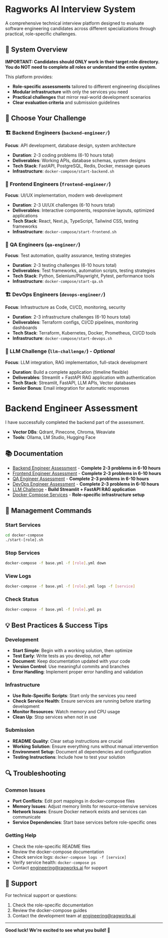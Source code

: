# Ragworks AI Interview System

A comprehensive technical interview platform designed to evaluate software engineering candidates across different specializations through practical, role-specific challenges.

## 🎯 System Overview

**IMPORTANT: Candidates should ONLY work in their target role directory. You do NOT need to complete all roles or understand the entire system.**

This platform provides:
- **Role-specific assessments** tailored to different engineering disciplines
- **Modular infrastructure** with only the services you need
- **Practical challenges** that mirror real-world development scenarios
- **Clear evaluation criteria** and submission guidelines

## 🚀 Choose Your Challenge

### 🏗️ **Backend Engineers** (`backend-engineer/`)
**Focus**: API development, database design, system architecture
- **Duration**: 2-3 coding problems (6-10 hours total)
- **Deliverables**: Working APIs, database schemas, system designs
- **Tech Stack**: FastAPI, PostgreSQL, Redis, Docker, message queues
- **Infrastructure**: `docker-compose/start-backend.sh`

### 🎨 **Frontend Engineers** (`frontend-engineer/`)
**Focus**: UI/UX implementation, modern web development
- **Duration**: 2-3 UI/UX challenges (6-10 hours total)
- **Deliverables**: Interactive components, responsive layouts, optimized applications
- **Tech Stack**: React, Next.js, TypeScript, Tailwind CSS, testing frameworks
- **Infrastructure**: `docker-compose/start-frontend.sh`

### 🧪 **QA Engineers** (`qa-engineer/`)
**Focus**: Test automation, quality assurance, testing strategies
- **Duration**: 2-3 testing challenges (6-10 hours total)
- **Deliverables**: Test frameworks, automation scripts, testing strategies
- **Tech Stack**: Python, Selenium/Playwright, Pytest, performance tools
- **Infrastructure**: `docker-compose/start-qa.sh`

### 🏗️ **DevOps Engineers** (`devops-engineer/`)
**Focus**: Infrastructure as Code, CI/CD, monitoring, security
- **Duration**: 2-3 infrastructure challenges (6-10 hours total)
- **Deliverables**: Terraform configs, CI/CD pipelines, monitoring dashboards
- **Tech Stack**: Terraform, Kubernetes, Docker, Prometheus, CI/CD tools
- **Infrastructure**: `docker-compose/start-devops.sh`

### 🤖 **LLM Challenge** (`llm-challenge/`) - *Optional*
**Focus**: LLM integration, RAG implementation, full-stack development
- **Duration**: Build a complete application (timeline flexible)
- **Deliverables**: Streamlit + FastAPI RAG application with authentication
- **Tech Stack**: Streamlit, FastAPI, LLM APIs, Vector databases
- **Senior Bonus**: Email integration for automatic responses

# Backend Engineer Assessment

I have successfully completed the backend part of the assessment.
- **Vector DBs**: Qdrant, Pinecone, Chroma, Weaviate
- **Tools**: Ollama, LM Studio, Hugging Face

## 📚 Documentation

- [Backend Engineer Assessment](./backend-engineer/README.md) - **Complete 2-3 problems in 6-10 hours**
- [Frontend Engineer Assessment](./frontend-engineer/README.md) - **Complete 2-3 problems in 6-10 hours**
- [QA Engineer Assessment](./qa-engineer/README.md) - **Complete 2-3 problems in 6-10 hours**
- [DevOps Engineer Assessment](./devops-engineer/README.md) - **Complete 2-3 problems in 6-10 hours**
- [LLM Challenge](./llm-challenge/README.md) - **Build Streamlit + FastAPI RAG application**
- [Docker Compose Services](./docker-compose/README.md) - **Role-specific infrastructure setup**

## 🚦 Management Commands

### **Start Services**
```bash
cd docker-compose
./start-[role].sh
```

### **Stop Services**
```bash
docker-compose -f base.yml -f [role].yml down
```

### **View Logs**
```bash
docker-compose -f base.yml -f [role].yml logs -f [service]
```

### **Check Status**
```bash
docker-compose -f base.yml -f [role].yml ps
```

## 💡 Best Practices & Success Tips

### **Development**
- **Start Simple**: Begin with a working solution, then optimize
- **Test Early**: Write tests as you develop, not after
- **Document**: Keep documentation updated with your code
- **Version Control**: Use meaningful commits and branches
- **Error Handling**: Implement proper error handling and validation

### **Infrastructure**
- **Use Role-Specific Scripts**: Start only the services you need
- **Check Service Health**: Ensure services are running before starting development
- **Monitor Resources**: Watch memory and CPU usage
- **Clean Up**: Stop services when not in use

### **Submission**
- **README Quality**: Clear setup instructions are crucial
- **Working Solution**: Ensure everything runs without manual intervention
- **Environment Setup**: Document all dependencies and configuration
- **Testing Instructions**: Include how to test your solution

## 🔍 Troubleshooting

### **Common Issues**
- **Port Conflicts**: Edit port mappings in docker-compose files
- **Memory Issues**: Adjust memory limits for resource-intensive services
- **Network Issues**: Ensure Docker network exists and services can communicate
- **Service Dependencies**: Start base services before role-specific ones

### **Getting Help**
- Check the role-specific README files
- Review the docker-compose documentation
- Check service logs: `docker-compose logs -f [service]`
- Verify service health: `docker-compose ps`
- Contact engineering@ragworks.ai for support

## 🤝 Support

For technical support or questions:
1. Check the role-specific documentation
2. Review the docker-compose guides
3. Contact the development team at engineering@ragworks.ai

---

**Good luck! We're excited to see what you build! 🚀**
